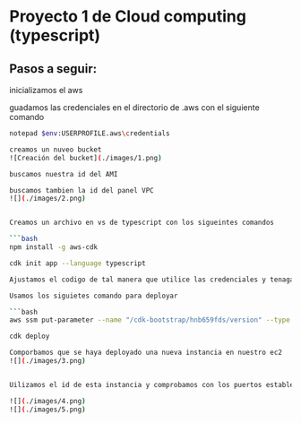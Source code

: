 # Proyecto 1 de Cloud computing (typescript)

## Pasos a seguir:
inicializamos el aws

guadamos las credenciales en el directorio de .aws con el siguiente comando 

   ```bash
   notepad $env:USERPROFILE.aws\credentials

creamos un nuveo bucket 
![Creación del bucket](./images/1.png)

buscamos nuestra id del AMI

buscamos tambien la id del panel VPC
![](./images/2.png)


Creamos un archivo en vs de typescript con los sigueintes comandos 

   ```bash
   npm install -g aws-cdk

   cdk init app --language typescript

Ajustamos el codigo de tal manera que utilice las credenciales y tenaga los roles establecudos para que pueda abirir los puertos 8080 y 8081

Usamos los siguietes comando para deployar

   ```bash
   aws ssm put-parameter --name "/cdk-bootstrap/hnb659fds/version" --type "String" --value "15" --overwrite

   cdk deploy

Comporbamos que se haya deployado una nueva instancia en nuestro ec2
![](./images/3.png)


Uilizamos el id de esta instancia y comprobamos con los puertos establecidos

![](./images/4.png)
![](./images/5.png)


